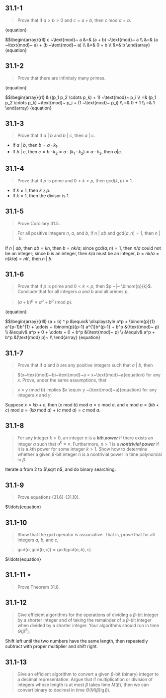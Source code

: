 ## 31.1-1

> Prove that if $a > b > 0$ and $c = a + b$, then $c ~\text{mod}~ a = b$.

{equation}<div>
$$\begin{array}{rll}
c ~\text{mod}~ a &=& (a + b) ~\text{mod}~ a \\\\
&=& (a ~\text{mod}~ a) + (b ~\text{mod}~ a) \\\\
&=& 0 + b \\\\
&=& b
\end{array}
{equation}
## 31.1-2

> Prove that there are infinitely many primes.

{equation}<div>
$$\begin{array}{rl}
& ((p_1 p_2 \cdots p_k) + 1) ~\text{mod}~ p_i \\\\
=& (p_1 p_2 \cdots p_k) ~\text{mod}~ p_i + (1 ~\text{mod}~ p_i) \\\\
=& 0 + 1 \\\\
=& 1
\end{array}
{equation}
## 31.1-3

> Prove that if $a ~|~ b$ and $b ~|~ c$, then $a ~|~ c$.

* If $a ~|~ b$, then $b = a \cdot k_1$.
* If $b ~|~ c$, then $c = b \cdot k_2 = a \cdot (k_1 \cdot k_2) = a \cdot k_3$, then $a | c$.

## 31.1-4

> Prove that if $p$ is prime and $0 < k < p$, then $\text{gcd}(k, p) = 1$.

* If $k \ne 1$, then $k~\nmid~p$.
* If $k = 1$, then the divisor is $1$.

## 31.1-5

> Prove Corollary 31.5.

> For all positive integers $n$, $a$, and $b$, if $n~|~ab$ and $\text{gcd}(a, n) = 1$, then $n~|~b$.

If $n ~|~ ab$, then $ab = kn$, then $b = nk / a$; since $\text{gcd}(a, n) = 1$, then $n / a$ could not be an integer; since $b$ is an integer, then $k / a$ must be an integer, $b = nk / a = n (k / a) = n k'$, then $n ~|~ b$.

## 31.1-6

> Prove that if $p$ is prime and $0 < k < p$, then $p ~|~ \binom{p}{k}$. Conclude that for all integers $a$ and $b$ and all primes $p$,

> $(a + b)^p \equiv a^p + b^p ~(\text{mod}~p)$.

{equation}<div>
$$\begin{array}{rlll}
(a + b) ^ p &\equiv& \displaystyle a^p + \binom{p}{1} a^{p-1}b^{1} + \cdots + \binom{p}{p-1} a^{1}b^{p-1} + b^p &(\text{mod}~ p) \\\\
&\equiv& a^p + 0 + \cdots + 0 + b^p &(\text{mod}~ p) \\\\
&\equiv& a^p + b^p &(\text{mod} p)~ \\\\
\end{array}
{equation}
## 31.1-7

> Prove that if $a$ and $b$ are any positive integers such that $a~|~b$, then

> $(x~\text{mod}~b)~\text{mod}~a = x~\text{mod}~a{equation}
> for any $x$. Prove, under the same assumptions, that

> $x \equiv y ~(\text{mod}~ b)$ implies $x \equiv y ~(\text{mod}~a){equation}
> for any integers $x$ and $y$.

Suppose $x = kb + c$, then $(x~\text{mod}~b)~\text{mod}~a = c~\text{mod}~a$, and $x~\text{mod}~a = (kb + c)~\text{mod}~a = (kb~\text{mod}~a) + (c~\text{mod}~a) = c~\text{mod}~a$.

## 31.1-8

> For any integer $k > 0$, an integer $n$ is a __*$k$th power*__ if there exists an integer $a$ such that $a^k = n$. Furthermore, $n > 1$ is a __*nontrivial power*__ if it is a $k$th power for some integer $k > 1$. Show how to determine whether a given $\beta$-bit integer $n$ is a nontrivial power in time polynomial in $\beta$.

Iterate $a$ from $2$ to $\sqrt n$, and do binary searching.

## 31.1-9

> Prove equations (31.6)-(31.10).

$\ldots{equation}
## 31.1-10

> Show that the gcd operator is associative. That is, prove that for all integers $a$, $b$, and $c$,

> $\text{gcd}(a, \text{gcd}(b, c)) = \text{gcd}(\text{gcd}(a, b), c)$.

$\ldots{equation}
## 31.1-11 $\star$
> Prove Theorem 31.8.

## 31.1-12

> Give efficient algorithms for the operations of dividing a $\beta$-bit integer by a shorter integer and of taking the remainder of a $\beta$-bit integer when divided by a shorter integer. Your algorithms should run in time $\Theta(\beta^2)$.

Shift left until the two numbers have the same length, then repeatedly subtract with proper multiplier and shift right.

## 31.1-13

> Give an efficient algorithm to convert a given $\beta$-bit (binary) integer to a decimal representation. Argue that if multiplication or division of integers whose length is at most $\beta$ takes time $M(\beta)$, then we can convert binary to decimal in time $\Theta(M(\beta) \lg \beta)$.